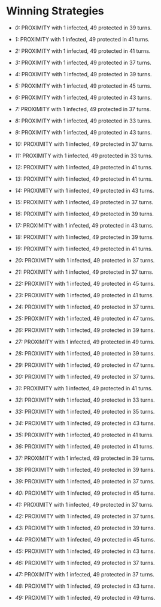 # Winning Strategies

* _0:_ PROXIMITY with 1 infected, 49 protected in 39 turns.


* _1:_ PROXIMITY with 1 infected, 49 protected in 41 turns.


* _2:_ PROXIMITY with 1 infected, 49 protected in 41 turns.


* _3:_ PROXIMITY with 1 infected, 49 protected in 37 turns.


* _4:_ PROXIMITY with 1 infected, 49 protected in 39 turns.


* _5:_ PROXIMITY with 1 infected, 49 protected in 45 turns.


* _6:_ PROXIMITY with 1 infected, 49 protected in 43 turns.


* _7:_ PROXIMITY with 1 infected, 49 protected in 37 turns.


* _8:_ PROXIMITY with 1 infected, 49 protected in 33 turns.


* _9:_ PROXIMITY with 1 infected, 49 protected in 43 turns.


* _10:_ PROXIMITY with 1 infected, 49 protected in 37 turns.


* _11:_ PROXIMITY with 1 infected, 49 protected in 33 turns.


* _12:_ PROXIMITY with 1 infected, 49 protected in 41 turns.


* _13:_ PROXIMITY with 1 infected, 49 protected in 41 turns.


* _14:_ PROXIMITY with 1 infected, 49 protected in 43 turns.


* _15:_ PROXIMITY with 1 infected, 49 protected in 37 turns.


* _16:_ PROXIMITY with 1 infected, 49 protected in 39 turns.


* _17:_ PROXIMITY with 1 infected, 49 protected in 43 turns.


* _18:_ PROXIMITY with 1 infected, 49 protected in 39 turns.


* _19:_ PROXIMITY with 1 infected, 49 protected in 41 turns.


* _20:_ PROXIMITY with 1 infected, 49 protected in 37 turns.


* _21:_ PROXIMITY with 1 infected, 49 protected in 37 turns.


* _22:_ PROXIMITY with 1 infected, 49 protected in 45 turns.


* _23:_ PROXIMITY with 1 infected, 49 protected in 41 turns.


* _24:_ PROXIMITY with 1 infected, 49 protected in 37 turns.


* _25:_ PROXIMITY with 1 infected, 49 protected in 47 turns.


* _26:_ PROXIMITY with 1 infected, 49 protected in 39 turns.


* _27:_ PROXIMITY with 1 infected, 49 protected in 49 turns.


* _28:_ PROXIMITY with 1 infected, 49 protected in 39 turns.


* _29:_ PROXIMITY with 1 infected, 49 protected in 47 turns.


* _30:_ PROXIMITY with 1 infected, 49 protected in 37 turns.


* _31:_ PROXIMITY with 1 infected, 49 protected in 41 turns.


* _32:_ PROXIMITY with 1 infected, 49 protected in 33 turns.


* _33:_ PROXIMITY with 1 infected, 49 protected in 35 turns.


* _34:_ PROXIMITY with 1 infected, 49 protected in 43 turns.


* _35:_ PROXIMITY with 1 infected, 49 protected in 41 turns.


* _36:_ PROXIMITY with 1 infected, 49 protected in 41 turns.


* _37:_ PROXIMITY with 1 infected, 49 protected in 39 turns.


* _38:_ PROXIMITY with 1 infected, 49 protected in 39 turns.


* _39:_ PROXIMITY with 1 infected, 49 protected in 37 turns.


* _40:_ PROXIMITY with 1 infected, 49 protected in 45 turns.


* _41:_ PROXIMITY with 1 infected, 49 protected in 37 turns.


* _42:_ PROXIMITY with 1 infected, 49 protected in 37 turns.


* _43:_ PROXIMITY with 1 infected, 49 protected in 39 turns.


* _44:_ PROXIMITY with 1 infected, 49 protected in 45 turns.


* _45:_ PROXIMITY with 1 infected, 49 protected in 43 turns.


* _46:_ PROXIMITY with 1 infected, 49 protected in 37 turns.


* _47:_ PROXIMITY with 1 infected, 49 protected in 37 turns.


* _48:_ PROXIMITY with 1 infected, 49 protected in 43 turns.


* _49:_ PROXIMITY with 1 infected, 49 protected in 49 turns.


